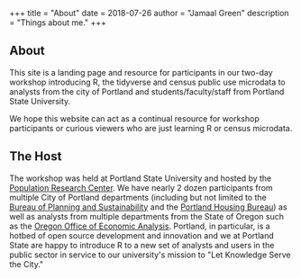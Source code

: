 +++
title = "About"
date = 2018-07-26
author = "Jamaal Green"
description = "Things about me."
+++

## About

This site is a landing page and resource for participants in our two-day workshop introducing R, the tidyverse and census public use microdata to analysts from the city of Portland and students/faculty/staff from Portland State University.

We hope this website can act as a continual resource for workshop participants or curious viewers who are just learning R or census microdata.

## The Host

The workshop was held at Portland State University and hosted by the [Population Research Center](https://www.pdx.edu/prc/home). We have nearly 2 dozen participants from multiple City of Portland departments (including but not limited to the [Bureau of Planning and Sustainability](https://www.portlandoregon.gov/bps/) and the [Portland Housing Bureau](https://www.portlandoregon.gov/phb/)) as well as analysts from multiple departments from the State of Oregon such as the [Oregon Office of Economic Analysis](https://www.oregon.gov/das/OEA/Pages/Index.aspx). Portland, in particular, is a hotbed of open source development and innovation and we at Portland State are happy to introduce R to a new set of analysts and users in the public sector in service to our university's mission to "Let Knowledge Serve the City."